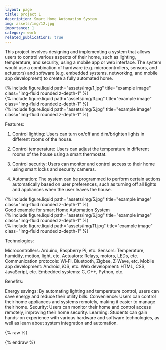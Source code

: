 ```yaml
---
layout: page
title: project 1
description: Smart Home Automation System
img: assets/img/12.jpg
importance: 1
category: work
related_publications: true
---
```


This project involves designing and implementing a system that allows users to control various aspects of their home, such as lighting, temperature, and security, using a mobile app or web interface. 
The system would use a combination of hardware (e.g. microcontrollers, sensors, and actuators) and software (e.g. embedded systems, networking, and mobile app development) to create a fully automated home.



<div class="row">
    <div class="col-sm mt-3 mt-md-0">
        {% include figure.liquid path="assets/img/1.jpg" title="example image" class="img-fluid rounded z-depth-1" %}
    </div>
    <div class="col-sm mt-3 mt-md-0">
        {% include figure.liquid path="assets/img/3.jpg" title="example image" class="img-fluid rounded z-depth-1" %}
    </div>
    <div class="col-sm mt-3 mt-md-0">
        {% include figure.liquid path="assets/img/5.jpg" title="example image" class="img-fluid rounded z-depth-1" %}
    </div>


Features:

1. Control lighting: Users can turn on/off and dim/brighten lights in different rooms of the house.

2. Control temperature: Users can adjust the temperature in different rooms of the house using a smart thermostat.

3. Control security: Users can monitor and control access to their home using smart locks and security cameras.

4. Automation: The system can be programmed to perform certain actions automatically based on user preferences, such as turning off all lights and appliances when the user leaves the house.

<div class="row">
    <div class="col-sm mt-3 mt-md-0">
        {% include figure.liquid path="assets/img/5.jpg" title="example image" class="img-fluid rounded z-depth-1" %}
    </div>
</div>
<div class="caption">
    Good example for smart Home Automation System
</div>

<div class="row justify-content-sm-center">
    <div class="col-sm-8 mt-3 mt-md-0">
        {% include figure.liquid path="assets/img/6.jpg" title="example image" class="img-fluid rounded z-depth-1" %}
    </div>
    <div class="col-sm-4 mt-3 mt-md-0">
        {% include figure.liquid path="assets/img/11.jpg" title="example image" class="img-fluid rounded z-depth-1" %}
    </div>


Technologies:

Microcontrollers: Arduino, Raspberry Pi, etc.
Sensors: Temperature, humidity, motion, light, etc.
Actuators: Relays, motors, LEDs, etc.
Communication protocols: Wi-Fi, Bluetooth, Zigbee, Z-Wave, etc.
Mobile app development: Android, iOS, etc.
Web development: HTML, CSS, JavaScript, etc.
Embedded systems: C, C++, Python, etc.


Benefits:

Energy savings: By automating lighting and temperature control, users can save energy and reduce their utility bills.
Convenience: Users can control their home appliances and systems remotely, making it easier to manage their home.
Security: Users can monitor their home and control access remotely, improving their home security.
Learning: Students can gain hands-on experience with various hardware and software technologies, as well as learn about system integration and automation.

{% raw %}

{% endraw %}
